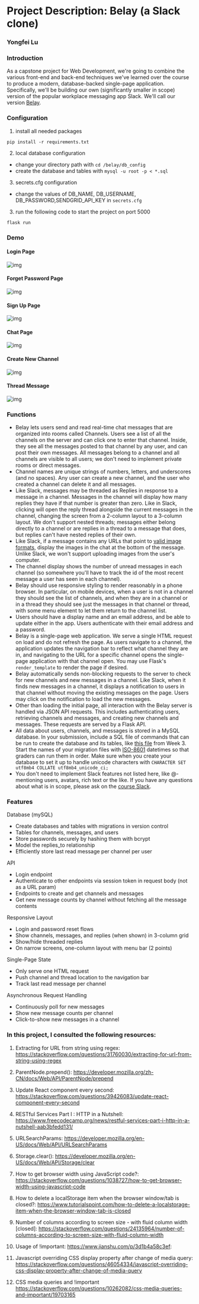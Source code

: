 # Project Description: Belay (a Slack clone)
### Yongfei Lu


### Introduction

As a capstone project for Web Development, we're going to combine the various
front-end and back-end techniques we've learned over the course to produce a
modern, database-backed single-page application. Specifically, we'll be building
our own (significantly smaller in scope) version of the popular workplace
messaging app Slack. We'll call our version [Belay](https://en.wikipedia.org/wiki/Belaying).

### Configuration

1. install all needed packages

`pip install -r requirements.txt`

2. local database configuration

- change your directory path with  `cd /belay/db_config `
- create the database and tables with `mysql -u root -p < *.sql`

3. secrets.cfg configuration

- change the values of DB_NAME, DB_USERNAME, DB_PASSWORD,SENDGRID_API_KEY in `secrets.cfg`

3. run the following code to start the project on port 5000

`flask run`


### Demo

#### Login Page
![img](/demo/login.png)
#### Forget Password Page
![img](/demo/forgetpw.png)
#### Sign Up Page
![img](/demo/signup.png)
#### Chat Page
![img](/demo/chatpage.png)
#### Create New Channel
![img](/demo/createchannel.png)
#### Thread Message
![img](/demo/threadpage.png)


### Functions

- Belay lets users send and read real-time chat messages that are organized
  into rooms called Channels. Users see a list of all the channels on the server
  and can click one to enter that channel. Inside, they see all the messages
  posted to that channel by any user, and can post their own messages.
  All messages belong to a channel and all channels are visible to all users; we
  don't need to implement private rooms or direct messages.
- Channel names are unique strings of numbers, letters, and underscores (and no
  spaces). Any user can create a new channel, and the user who created a channel
  can delete it and all messages.
- Like Slack, messages may be threaded as Replies in response to a message in a
  channel. Messages in the channel will display how many replies they have if
  that number is greater than zero. Like in Slack, clicking will open the reply
  thread alongside the current messages in the channel, changing the screen from
  a 2-column layout to a 3-column layout. We don't support nested threads;
  messages either belong directly to a channel or are replies in a thread to a
  message that does, but replies can't have nested replies of their own.
- Like Slack, if a message contains any URLs that point to [valid image formats](https://developer.mozilla.org/en-US/docs/Web/HTML/Element/img#Supported_image_formats),
  display the images in the chat at the bottom of the message. Unlike Slack,
  we won't support uploading images from the user's computer.
- The channel display shows the number of unread messages in each channel (so
  somewhere you'll have to track the id of the most recent message a user has
  seen in each channel).
- Belay should use responsive styling to render reasonably in a phone browser.
  In particular, on mobile devices, when a user is not in a channel they should
  see the list of channels, and when they are in a channel or in a thread they
  should see just the messages in that channel or thread, with some menu element
  to let them return to the channel list.
- Users should have a display name and an email address, and be able to update
  either in the app. Users authenticate with their email address and a password.
- Belay is a single-page web application. We serve a single HTML request on load
  and do not refresh the page. As users navigate to a channel, the application
  updates the navigation bar to reflect what channel they are in, and navigating
  to the URL for a specific channel opens the single-page application with that
  channel open. You may use Flask's `render_template` to render the page if
  desired.
- Belay automatically sends non-blocking requests to the server to check for new
  channels and new messages in a channel. Like Slack, when it finds new messages
  in a channel, it displays a notification to users in that channel without
  moving the existing messages on the page. Users may click on the notification
  to load the new messages.
- Other than loading the initial page, all interaction with the Belay server is
  handled via JSON API requests. This includes authenticating users, retrieving
  channels and messages, and creating new channels and messages. These requests
  are served by a Flask API.
- All data about users, channels, and messages is stored in a MySQL database. In
  your submission, include a SQL file of commands that can be run to create the
  database and its tables, like [this file](https://mit.cs.uchicago.edu/trevoraustin/mpcs-52553-austin/blob/master/week_8/examples/posts_and_comments/2020-02-24T18:45:00-create_database.sql)
  from Week 3. Start the names of your migration files with [ISO-8601](https://en.wikipedia.org/wiki/ISO_8601)
  datetimes so that graders can run them in order. Make sure when you create
  your database to set it up to handle unicode characters with `CHARACTER SET
  utf8mb4 COLLATE utf8mb4_unicode_ci;`
- You don't need to implement Slack features not listed here, like @-mentioning
  users, avatars, rich text or the like. If you have any questions about what is
  in scope, please ask on the [course Slack](https://app.slack.com/client/T71CT0472/CSE1ZK67N).


### Features

Database (mySQL)
- Create databases and tables with migrations in version control
- Tables for channels, messages, and users
- Store passwords securely by hashing them with bcrypt
- Model the replies_to relationship
- Efficiently store last read message per channel per user

API
- Login endpoint
- Authenticate to other endpoints via session token in request body (not as a URL param)
- Endpoints to create and get channels and messages
- Get new message counts by channel without fetching all the message contents

Responsive Layout
- Login and password reset flows
- Show channels, messages, and replies (when shown) in 3-column grid
- Show/hide threaded replies
- On narrow screens, one-column layout with menu bar (2 points)

Single-Page State
- Only serve one HTML request
- Push channel and thread location to the navigation bar
- Track last read message per channel

Asynchronous Request Handling
- Continuously poll for new messages
- Show new message counts per channel
- Click-to-show new messages in a channel

### In this project, I consulted the following resources:

1. Extracting for URL from string using regex:
    https://stackoverflow.com/questions/31760030/extracting-for-url-from-string-using-regex

2. ParentNode.prepend():
    https://developer.mozilla.org/zh-CN/docs/Web/API/ParentNode/prepend

3. Update React component every second:
    https://stackoverflow.com/questions/39426083/update-react-component-every-second

4. RESTful Services Part I : HTTP in a Nutshell:
   https://www.freecodecamp.org/news/restful-services-part-i-http-in-a-nutshell-aab3bfedd131/

5. URLSearchParams:
    https://developer.mozilla.org/en-US/docs/Web/API/URLSearchParams

6. Storage.clear():
    https://developer.mozilla.org/en-US/docs/Web/API/Storage/clear

7. How to get browser width using JavaScript code?:
    https://stackoverflow.com/questions/1038727/how-to-get-browser-width-using-javascript-code

8. How to delete a localStorage item when the browser window/tab is closed?:
    https://www.tutorialspoint.com/how-to-delete-a-localstorage-item-when-the-browser-window-tab-is-closed

9. Number of columns according to screen size - with fluid column width [closed]:
    https://stackoverflow.com/questions/24135964/number-of-columns-according-to-screen-size-with-fluid-column-width

10. Usage of !important:
    https://www.jianshu.com/p/3d1b4a58c3ef:

11. Javascript overriding CSS display property after change of media query:
    https://stackoverflow.com/questions/46054334/javascript-overriding-css-display-property-after-change-of-media-query

12. CSS media queries and !important
    https://stackoverflow.com/questions/10262082/css-media-queries-and-important/19703165
